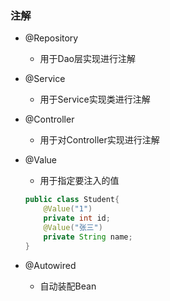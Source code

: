 ### 注解

- @Repository

  - 用于Dao层实现进行注解

- @Service

  - 用于Service实现类进行注解

- @Controller

  - 用于对Controller实现进行注解

- @Value

  - 用于指定要注入的值

  ```java
  public class Student{
      @Value("1")
      private int id;
      @Value("张三")
      private String name;
  }
  ```

- @Autowired
  - 自动装配Bean


